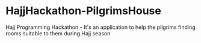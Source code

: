 # HajjHackathon-PilgrimsHouse
Hajj Programming Hackathon - It's an application to help the pilgrims finding rooms suitable to them during Hajj season
